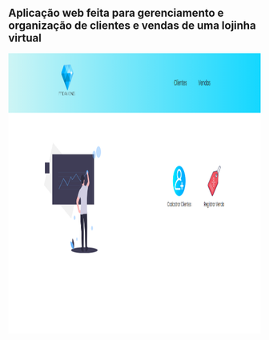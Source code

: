 <h2>Aplicação web feita para gerenciamento e <br>organização de clientes e vendas de uma lojinha virtual</h2>
<img src = 'src/assets/homeDiamonds.png' width = '1080px' height = '560px' />


